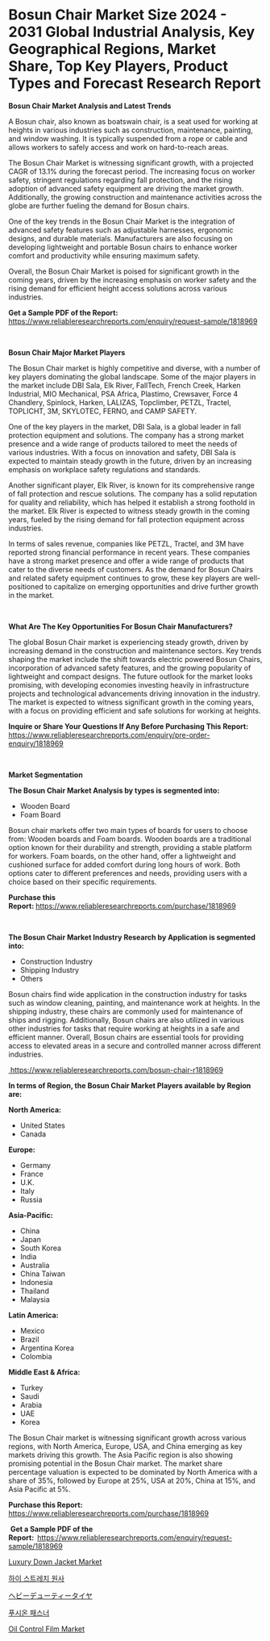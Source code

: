 <p><h1>Bosun Chair Market Size 2024 - 2031 Global Industrial Analysis, Key Geographical Regions, Market Share, Top Key Players, Product Types and Forecast Research Report</h1></p><p><strong>Bosun Chair Market Analysis and Latest Trends</strong></p>
<p><p>A Bosun chair, also known as boatswain chair, is a seat used for working at heights in various industries such as construction, maintenance, painting, and window washing. It is typically suspended from a rope or cable and allows workers to safely access and work on hard-to-reach areas.</p><p>The Bosun Chair Market is witnessing significant growth, with a projected CAGR of 13.1% during the forecast period. The increasing focus on worker safety, stringent regulations regarding fall protection, and the rising adoption of advanced safety equipment are driving the market growth. Additionally, the growing construction and maintenance activities across the globe are further fueling the demand for Bosun chairs.</p><p>One of the key trends in the Bosun Chair Market is the integration of advanced safety features such as adjustable harnesses, ergonomic designs, and durable materials. Manufacturers are also focusing on developing lightweight and portable Bosun chairs to enhance worker comfort and productivity while ensuring maximum safety.</p><p>Overall, the Bosun Chair Market is poised for significant growth in the coming years, driven by the increasing emphasis on worker safety and the rising demand for efficient height access solutions across various industries.</p></p>
<p><strong>Get a Sample PDF of the Report:&nbsp;</strong> <a href="https://www.reliableresearchreports.com/enquiry/request-sample/1818969">https://www.reliableresearchreports.com/enquiry/request-sample/1818969</a></p>
<p>&nbsp;</p>
<p><strong>Bosun Chair Major Market Players</strong></p>
<p><p>The Bosun Chair market is highly competitive and diverse, with a number of key players dominating the global landscape. Some of the major players in the market include DBI Sala, Elk River, FallTech, French Creek, Harken Industrial, MIO Mechanical, PSA Africa, Plastimo, Crewsaver, Force 4 Chandlery, Spinlock, Harken, LALIZAS, Topclimber, PETZL, Tractel, TOPLICHT, 3M, SKYLOTEC, FERNO, and CAMP SAFETY.</p><p>One of the key players in the market, DBI Sala, is a global leader in fall protection equipment and solutions. The company has a strong market presence and a wide range of products tailored to meet the needs of various industries. With a focus on innovation and safety, DBI Sala is expected to maintain steady growth in the future, driven by an increasing emphasis on workplace safety regulations and standards.</p><p>Another significant player, Elk River, is known for its comprehensive range of fall protection and rescue solutions. The company has a solid reputation for quality and reliability, which has helped it establish a strong foothold in the market. Elk River is expected to witness steady growth in the coming years, fueled by the rising demand for fall protection equipment across industries.</p><p>In terms of sales revenue, companies like PETZL, Tractel, and 3M have reported strong financial performance in recent years. These companies have a strong market presence and offer a wide range of products that cater to the diverse needs of customers. As the demand for Bosun Chairs and related safety equipment continues to grow, these key players are well-positioned to capitalize on emerging opportunities and drive further growth in the market.</p></p>
<p>&nbsp;</p>
<p><strong>What Are The Key Opportunities For Bosun Chair Manufacturers?</strong></p>
<p><p>The global Bosun Chair market is experiencing steady growth, driven by increasing demand in the construction and maintenance sectors. Key trends shaping the market include the shift towards electric powered Bosun Chairs, incorporation of advanced safety features, and the growing popularity of lightweight and compact designs. The future outlook for the market looks promising, with developing economies investing heavily in infrastructure projects and technological advancements driving innovation in the industry. The market is expected to witness significant growth in the coming years, with a focus on providing efficient and safe solutions for working at heights.</p></p>
<p><strong>Inquire or Share Your Questions If Any Before Purchasing This Report:</strong> <a href="https://www.reliableresearchreports.com/enquiry/pre-order-enquiry/1818969">https://www.reliableresearchreports.com/enquiry/pre-order-enquiry/1818969</a></p>
<p>&nbsp;</p>
<p><strong>Market Segmentation</strong></p>
<p><strong>The Bosun Chair Market Analysis by types is segmented into:</strong></p>
<p><ul><li>Wooden Board</li><li>Foam Board</li></ul></p>
<p><p>Bosun chair markets offer two main types of boards for users to choose from: Wooden boards and Foam boards. Wooden boards are a traditional option known for their durability and strength, providing a stable platform for workers. Foam boards, on the other hand, offer a lightweight and cushioned surface for added comfort during long hours of work. Both options cater to different preferences and needs, providing users with a choice based on their specific requirements.</p></p>
<p><strong>Purchase this Report:&nbsp;</strong><a href="https://www.reliableresearchreports.com/purchase/1818969">https://www.reliableresearchreports.com/purchase/1818969</a></p>
<p>&nbsp;</p>
<p><strong>The Bosun Chair Market Industry Research by Application is segmented into:</strong></p>
<p><ul><li>Construction Industry</li><li>Shipping Industry</li><li>Others</li></ul></p>
<p><p>Bosun chairs find wide application in the construction industry for tasks such as window cleaning, painting, and maintenance work at heights. In the shipping industry, these chairs are commonly used for maintenance of ships and rigging. Additionally, Bosun chairs are also utilized in various other industries for tasks that require working at heights in a safe and efficient manner. Overall, Bosun chairs are essential tools for providing access to elevated areas in a secure and controlled manner across different industries.</p></p>
<p><a href="https://www.reliableresearchreports.com/bosun-chair-r1818969">&nbsp;https://www.reliableresearchreports.com/bosun-chair-r1818969</a></p>
<p><strong>In terms of Region, the Bosun Chair Market Players available by Region are:</strong></p>
<p>
    <p> <strong> North America: </strong>
        <ul>
            <li>United States</li>
            <li>Canada</li>
        </ul>
        </p> 
    <p> <strong> Europe: </strong>
        <ul>
            <li>Germany</li>
            <li>France</li>
            <li>U.K.</li>
            <li>Italy</li>
            <li>Russia</li>
        </ul>
        </p> 
    <p> <strong> Asia-Pacific: </strong>
        <ul>
            <li>China</li>
            <li>Japan</li>
            <li>South Korea</li>
            <li>India</li>
            <li>Australia</li>
            <li>China Taiwan</li>
            <li>Indonesia</li>
            <li>Thailand</li>
            <li>Malaysia</li>
        </ul>
        </p> 
    <p> <strong> Latin America: </strong>
        <ul>
            <li>Mexico</li>
            <li>Brazil</li>
            <li>Argentina Korea</li>
            <li>Colombia</li>
        </ul>
        </p> 
    <p> <strong> Middle East & Africa: </strong>
        <ul>
            <li>Turkey</li>
            <li>Saudi</li>
            <li>Arabia</li>
            <li>UAE</li>
            <li>Korea</li>
        </ul>
    </p>
    </p>
<p><p>The Bosun Chair market is witnessing significant growth across various regions, with North America, Europe, USA, and China emerging as key markets driving this growth. The Asia Pacific region is also showing promising potential in the Bosun Chair market. The market share percentage valuation is expected to be dominated by North America with a share of 35%, followed by Europe at 25%, USA at 20%, China at 15%, and Asia Pacific at 5%.</p></p>
<p><strong>Purchase this Report: </strong><a href="https://www.reliableresearchreports.com/purchase/1818969">https://www.reliableresearchreports.com/purchase/1818969</a></p>
<p>&nbsp;<strong>Get a Sample PDF of the Report:&nbsp;&nbsp;</strong><a href="https://www.reliableresearchreports.com/enquiry/request-sample/1818969">https://www.reliableresearchreports.com/enquiry/request-sample/1818969</a></p>
<p><strong></strong></p>
<p><p><a href="https://github.com/brentleyjimmiealvaradoz4l1rea/Market-Research-Report-List-3/blob/main/luxury-down-jacket-market.md">Luxury Down Jacket Market</a></p><p><a href="https://github.com/hxzi07639916/Market-Research-Report-List-2/blob/main/7650413148795.md">하이 스트레치 원사</a></p><p><a href="https://github.com/alyle7648/Market-Research-Report-List-1/blob/main/7467561140907.md">ヘビーデューティータイヤ</a></p><p><a href="https://github.com/mdmazharulnwr786/Market-Research-Report-List-1/blob/main/1352410148794.md">푸시온 패스너</a></p><p><a href="https://github.com/Angelnienowdseej3e45z3p8c/Market-Research-Report-List-3/blob/main/oil-control-film-market.md">Oil Control Film Market</a></p></p>